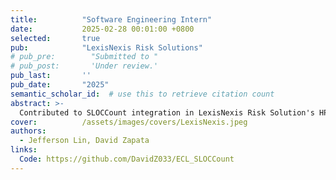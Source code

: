 ```yaml
---
title:          "Software Engineering Intern"
date:           2025-02-28 00:01:00 +0800
selected:       true
pub:            "LexisNexis Risk Solutions"
# pub_pre:        "Submitted to "
# pub_post:       'Under review.'
pub_last:       ''
pub_date:       "2025"
semantic_scholar_id:  # use this to retrieve citation count
abstract: >-
  Contributed to SLOCCount integration in LexisNexis Risk Solution's HPCC Systems using the ECL programming language for big data applications.
cover:          /assets/images/covers/LexisNexis.jpeg
authors:
  - Jefferson Lin, David Zapata 
links:
  Code: https://github.com/DavidZ033/ECL_SLOCCount
---
```

